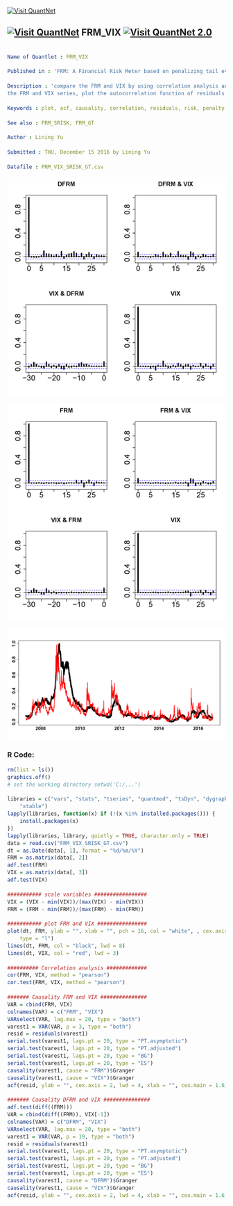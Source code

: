 
[<img src="https://github.com/QuantLet/Styleguide-and-FAQ/blob/master/pictures/banner.png" width="888" alt="Visit QuantNet">](http://quantlet.de/)

## [<img src="https://github.com/QuantLet/Styleguide-and-FAQ/blob/master/pictures/qloqo.png" alt="Visit QuantNet">](http://quantlet.de/) **FRM_VIX** [<img src="https://github.com/QuantLet/Styleguide-and-FAQ/blob/master/pictures/QN2.png" width="60" alt="Visit QuantNet 2.0">](http://quantlet.de/)

```yaml

Name of Quantlet : FRM_VIX

Published in : 'FRM: A Financial Risk Meter based on penalizing tail events occurrence'

Description : 'compare the FRM and VIX by using correlation analysis and causality analysis, plot
the FRM and VIX series, plot the autocorrelation function of residuals'

Keywords : plot, acf, causality, correlation, residuals, risk, penalty, tail

See also : FRM_SRISK, FRM_GT

Author : Lining Yu

Submitted : THU, December 15 2016 by Lining Yu

Datafile : FRM_VIX_SRISK_GT.csv

```

![Picture1](ACF_DFRM_VIX.png)

![Picture2](ACF_FRM_VIX.png)

![Picture3](FRM_and_VIX.png)


### R Code:
```r
rm(list = ls())
graphics.off()
# set the working directory setwd('C:/...')

libraries = c("vars", "stats", "tseries", "quantmod", "tsDyn", "dygraphs", "urca", 
    "xtable")
lapply(libraries, function(x) if (!(x %in% installed.packages())) {
    install.packages(x)
})
lapply(libraries, library, quietly = TRUE, character.only = TRUE)
data = read.csv("FRM_VIX_SRISK_GT.csv")
dt = as.Date(data[, 1], format = "%d/%m/%Y")
FRM = as.matrix(data[, 2])
adf.test(FRM)
VIX = as.matrix(data[, 3])
adf.test(VIX)

########### scale variables #################
VIX = (VIX - min(VIX))/(max(VIX) - min(VIX))
FRM = (FRM - min(FRM))/(max(FRM) - min(FRM))

########### plot FRM and VIX ################
plot(dt, FRM, ylab = "", xlab = "", pch = 16, col = "white", , cex.axis = 2, font.axis = 2, 
    type = "l")
lines(dt, FRM, col = "black", lwd = 8)
lines(dt, VIX, col = "red", lwd = 3)

########## Correlation analysis #############
cor(FRM, VIX, method = "pearson")
cor.test(FRM, VIX, method = "pearson")

####### Causality FRM and VIX ###############
VAR = cbind(FRM, VIX)
colnames(VAR) = c("FRM", "VIX")
VARselect(VAR, lag.max = 20, type = "both")
varest1 = VAR(VAR, p = 3, type = "both")
resid = residuals(varest1)
serial.test(varest1, lags.pt = 20, type = "PT.asymptotic")
serial.test(varest1, lags.pt = 20, type = "PT.adjusted")
serial.test(varest1, lags.pt = 20, type = "BG")
serial.test(varest1, lags.pt = 20, type = "ES")
causality(varest1, cause = "FRM")$Granger
causality(varest1, cause = "VIX")$Granger
acf(resid, ylab = "", cex.axis = 2, lwd = 4, xlab = "", cex.main = 1.6)[1]

####### Causality DFRM and VIX ###############
adf.test(diff((FRM)))
VAR = cbind(diff((FRM)), VIX[-1])
colnames(VAR) = c("DFRM", "VIX")
VARselect(VAR, lag.max = 20, type = "both")
varest1 = VAR(VAR, p = 19, type = "both")
resid = residuals(varest1)
serial.test(varest1, lags.pt = 20, type = "PT.asymptotic")
serial.test(varest1, lags.pt = 20, type = "PT.adjusted")
serial.test(varest1, lags.pt = 20, type = "BG")
serial.test(varest1, lags.pt = 20, type = "ES")
causality(varest1, cause = "DFRM")$Granger
causality(varest1, cause = "VIX")$Granger
acf(resid, ylab = "", cex.axis = 2, lwd = 4, xlab = "", cex.main = 1.6)[1]



```
